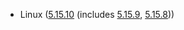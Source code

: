 - Linux ([5.15.10](https://lwn.net/Articles/879023) (includes [5.15.9](https://lwn.net/Articles/878898), [5.15.8](https://lwn.net/Articles/878631)))
